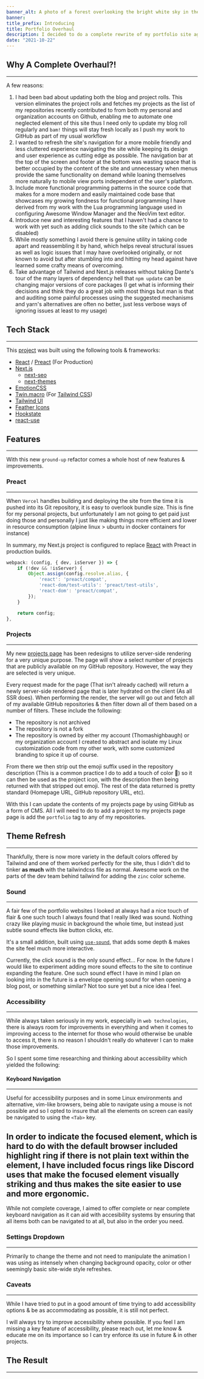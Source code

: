 ```yaml
---
banner_alt: A photo of a forest overlooking the bright white sky in the background
banner:
title_prefix: Introducing
title: Portfolio Overhaul
description: I decided to do a complete rewrite of my portfolio site again, this time motivated mainly by the exciting new changes to Tailwind.css and Next.js
date: "2021-10-22"
---
```


## Why A Complete Overhaul?!

---

A few reasons:

1. I had been bad about updating both the blog and project rolls. This version eliminates the project rolls and fetches my projects as the list of my repositories recently contributed to from both my personal and organization accounts on Github, enabling me to automate one neglected element of this site thus I need only to update my blog roll regularly and `bam!` things will stay fresh locally as I push my work to GitHub as part of my usual workflow
2. I wanted to refresh the site's navigation for a more mobile friendly and less cluttered experience navigating the site while keeping its design and user experience as cutting edge as possible. The navigation bar at the top of the screen and footer at the bottom was wasting space that is better occupied by the content of the site and unnecessary when menus provide the same functionality on demand while loaning themselves more naturally to mobile view ports independent of the user's platform.
3. Include more functional programming patterns in the source code that makes for a more modern and easily maintained code base that showcases my growing fondness for functional programming I have derived from my work with the Lua programming language used in configuring Awesome Window Manager and the NeoVim text editor.
4. Introduce new and interesting features that I haven't had a chance to work with yet such as adding click sounds to the site (which can be disabled)
5. While mostly something I avoid there is genuine utility in taking code apart and reassembling it by hand, which helps reveal structural issues as well as logic issues that I may have overlooked originally, or not known to avoid but after stumbling into and hitting my head against have learned some crafty means of overcoming.
6. Take advantage of Tailwind and Next.js releases without taking Dante's tour of the many layers of dependency hell that `npm update` can be changing major versions of core packages (I get what is informing their decisions and think they do a great job with most things but man is that and auditing some painful processes using the suggested mechanisms and yarn's alternatives are often no better, just less verbose ways of ignoring issues at least to my usage)

## Tech Stack

---

This [project](https://github.com/Thomashighbaugh/Personal-Site) was built using the following tools & frameworks:

-   [React](https://reactjs.org/) / [Preact](https://preactjs.com/) (For Production)
-   [Next.js](https://nextjs.org/)
    -   [next-seo](https://github.com/garmeeh/next-seo)
    -   [next-themes](https://github.com/pacocoursey/next-themes)
-   [EmotionCSS](https://emotion.sh)
-   [Twin.macro](https://github.com/ben-rogerson/twin.macro) (For [Tailwind CSS](https://tailwindcss.com/))
-   [Tailwind UI](https://tailwindui.com/)
-   [Feather Icons](https://feathericons.com/)
-   [Hookstate](https://hookstate.js.org/)
-   [react-use](https://github.com/streamich/react-use)

## Features

---

With this new `ground-up` refactor comes a whole host of new features & improvements.

### Preact

---

When `Vercel` handles building and deploying the site from the time it is pushed into its Git repository, it is easy to overlook bundle size. This is fine for my personal projects, but unfortunately I am not going to get paid just doing those and personally I just like making things more efficient and lower in resource consumption (alpine linux > ubuntu in docker containers for instance)

In summary, my Next.js project is configured to replace [React](https://reactjs.org/) with Preact in production builds.

```js:next.config.js
webpack: (config, { dev, isServer }) => {
    if (!dev && !isServer) {
        Object.assign(config.resolve.alias, {
            'react': 'preact/compat',
            'react-dom/test-utils': 'preact/test-utils',
            'react-dom': 'preact/compat',
        });
    }

    return config;
},
```

### Projects

---

My new [projects page](/projects) has been redesigns to utilize server-side rendering for a very unique purpose.
The page will show a select number of projects that are publicly available on my GitHub repository. However, the way they are selected is very unique.

Every request made for the page (That isn't already cached) will return a newly server-side rendered page that is later hydrated on the client (As all SSR does).
When performing the render, the server will go out and fetch all of my available GitHub repositories & then filter down all of them based on a number of filters.
These include the following:

-   The repository is not archived
-   The repository is not a fork
-   The repository is owned by either my account (Thomashighbaugh) or my organization account I created to abstract and isolate my Linux customization code from my other work, with some customized branding to spice it up of course.

From there we then strip out the emoji suffix used in the repository description (This is a common practice I do to add a touch of color :rainbow:) so it can then be used as the project icon, with the description then being returned with that stripped out emoji.
The rest of the data returned is pretty standard (Homepage URL, GitHub repository URL, etc).

With this I can update the contents of my projects page by using GitHub as a form of CMS. All I will need to do to add a project to my projects page page is add the `portfolio` tag to any of my repositories.

<XButton href="/projects" icon="feather:external-link" label="Go to Projects" />

## Theme Refresh

---

Thankfully, there is now more variety in the default colors offered by Tailwind and one of them worked perfectly for the site, thus I didn't did to tinker **as much** with the tailwindcss file as normal. Awesome work on the parts of the dev team behind tailwind for adding the `zinc` color scheme.

### Sound

---

A fair few of the portfolio websites I looked at always had a nice touch of flair & one such touch I always found that I really liked was sound. Nothing crazy like playing music in background the whole time, but instead just subtle sound effects like button clicks, etc.

It's a small addition, built using [`use-sound`](https://github.com/joshwcomeau/use-sound), that adds some depth & makes the site feel much more interactive.

Currently, the click sound is the only sound effect... For now. In the future I would like to experiment adding more sound effects to the site to continue expanding the feature. One such sound effect I have in mind I plan on looking into in the future is a envelope opening sound for when opening a blog post, or something similar? Not too sure yet but a nice idea I feel.

### Accessibility

---

While always taken seriously in my work, especially in `web technologies`, there is always room for improvements in everything and when it comes to improving access to the internet for those who would otherwise be unable to access it, there is no reason I shouldn't really do whatever I can to make those improvements.

So I spent some time researching and thinking about accessibility which yielded the following:

#### Keyboard Navigation

---

Useful for accessibility purposes and in some Linux environments and alternative, vim-like browsers, being able to navigate using a mouse is not possible and so I opted to insure that all the elements on screen can easily be navigated to using the `<Tab>` key.

## In order to indicate the focused element, which is hard to do with the default browser included highlight ring if there is not plain text within the element, I have included focus rings like Discord uses that make the focused element visually striking and thus makes the site easier to use and more ergonomic.

While not complete coverage, I aimed to offer complete or near complete keyboard navigation as it can aid with accesibility systems by ensuring that all items both can be navigated to at all, but also in the order you need.

### Settings Dropdown

---

Primarily to change the theme and not need to manipulate the animation I was using as intensely when changing background opacity, color or other seemingly basic site-wide style refreshes.

### Caveats

---

While I have tried to put in a good amount of time trying to add accessibility options & be as accommodating as possible, it is still not perfect.

I will always try to improve accessibility where possible. If you feel I am missing a key feature of accessibility, please reach out, let me know & educate me on its importance so I can try enforce its use in future & in other projects.

## The Result

---
